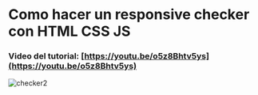 # Como hacer un responsive checker con HTML CSS JS
### Video del tutorial: [https://youtu.be/o5z8Bhtv5ys](https://youtu.be/o5z8Bhtv5ys)
![checker2](https://user-images.githubusercontent.com/85034795/134259288-3aa05d3f-20b4-4d3c-9a52-e0650cf84311.png)
